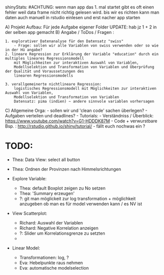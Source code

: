 shinyStats:
#ACHTUNG:
	wenn man app das 1. mal startet gibt es oft einen fehler weil data frame nicht richtig gelesen wird.
	bis wir es richten kann man daten auch manuell in rstudio einlesen und erst nacher app starten 

A) Projekt Aufbau: Für jede Aufgabe eigener Folder 
	UPDATE: hab jz 1 + 2 in der selben app gemacht
B) Angabe / ToDos / Fragen :  

	1. explorativer Datenanalyse für den Datensatz "swiss"
		- Frage: sollen wir alle Variablen von swiss verwenden oder so wie in der Hü angabe? 
	2. lineare Regression zur Erklärung der Variable "education" durch ein multiples lineares Regressionsmodell 
		mit Möglichkeiten zur interaktiven Auswahl von Variablen, 
		Modellselektion und Transformation von Variablen und Überprüfung der Qualität und Voraussetzungen des 
		linearen Regressionsmodells

	3. verallgemeinerte nichtlineare Regression: 
		logistisches Regressionsmodell mit Möglichkeiten zur interaktiven Auswahl von Variablen, 
		Modellselektion und Transformation von Variablen
		Datensatz: pima (indien) ~ andere sinnvole variablen vorhersagen 

C) Allgemeine Orga: 
	- sollen wir und 'clean code' sachen überlegen?
	- Aufgaben verteilen und deadlines? 
	- Tutorials: 
		- Verständniss / Überblick: https://www.youtube.com/watch?v=G1-HDDDK87M
		- Code + verwurstbare Bsp. : http://rstudio.github.io/shiny/tutorial/
	- fällt euch nochwas ein ? 

# TODO: 
- Thea: Data View: select all button 
- Thea: Ordnen der Provinzen nach Himmelsrichtungen

- Explore Variable:
	- Thea: default Boxplot zeigen zu No setzen
	- Thea: 'Summary erzeugen'
	- ?: git man möglickeit zur log transformation + möglichkeit anzugeben ob man es für model verwenden kann / es NV ist 
 
- View Scatterplot: 
	- Richard: Auswahl der Variablen 
	- Richard: Negative Korrelation anzeigen 
	- ?: Slider um Korrelationsgrenze zu setzten
	-  
- Linear Model: 
	- Transformationen: log, ?
	- Eva: Hebelpunkte raus nehmen 
	- Eva: automatische modelselection
